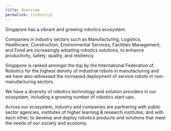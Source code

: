 ```yaml
---
title: Overview
permalink: /industry/
---
```

Singapore has a vibrant and growing robotics ecosystem.
  
Companies in industry sectors such as Manufacturing, Logistics, Healthcare, Construction, Environmental Services, Facilities Management, and Food are increasingly adopting robotics solutions, to enhance productivity, safety, quality, and resiliency.
  
Singapore is ranked amongst the top by the International Federation of Robotics for the highest density of industrial robots in manufacturing and we have also witnessed the increased deployment of service robots in non-manufacturing sectors.
  
We have a diversity of robotics technology and solution providers in our ecosystem, including a growing number of robotics start-ups.
  
Across our ecosystem, industry and companies are partnering with public sector agencies, institutes of higher learning & research institutes, and with each other, to develop and deploy robotics products and solutions that meet the needs of our society and economy.
